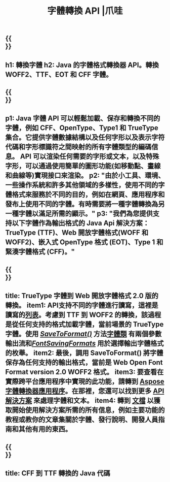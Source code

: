 ﻿---
translation: true
template: /_templates/conversion-java.md
title: 字體轉換 API |爪哇
url: /java/conversion/
description: Java 字體文件轉換功能。只需幾行 Java 代碼即可轉換 CFF、EOT、WOFF、TTF 和 Type 1 等不同字體。
keywords: 轉換字體Java，字體轉換Java，字體轉換Java
family: font
platformtag: java
feature: conversion
---

{{<section banner>}}
---
h1: 轉換字體
h2: Java 的字體格式轉換器 API。轉換 WOFF2、TTF、EOT 和 CFF 字體。
---

{{<section overview>}}
---
p1: Java 字體 API 可以輕鬆加載、保存和轉換不同的字體，例如 CFF、OpenType、Type1 和 TrueType 集合。它提供字體數據結構以及任何字形以及表示字符代碼和字形標識符之間映射的所有字體類型的編碼信息。 API 可以渲染任何需要的字形或文本，以及特殊字形，可以通過使用簡單的圖形功能(如移動點、畫線和曲線等)實現接口來渲染。
p2: "由於小工具、環境、一些操作系統和許多其他領域的多樣性，使用不同的字體格式來服務於不同的目的，例如在網頁、應用程序和發布上使用不同的字體。有時需要將一種字體轉換為另一種字體以滿足所需的顯示。"
p3: "我們為您提供支持以下字體作為輸出格式的 Java Api 解決方案：TrueType (TTF)、Web 開放字體格式(WOFF 和 WOFF2)、嵌入式 OpenType 格式 (EOT)、Type 1 和緊湊字體格式 (CFF)。"
---

{{<section feature1>}}
---
title: TrueType 字體到 Web 開放字體格式 2.0 版的轉換。
item1: API支持不同的字體進行讀寫，這裡是讀寫的[列表](https://docs.aspose.com/font/java/convert/#formats-supported-for-reading-andor-writing)。考慮到 TTF 到 WOFF2 的轉換，該過程是從任何支持的格式加載字體，當前場景的 TrueType 字體。使用 [*SaveToFormat()*](https://reference.aspose.com/font/java/com.aspose.font/Font#saveToFormat-java.io.OutputStream-com.aspose.font.FontSavingFormats-) 方法[字體類](https://reference.aspose.com/font/java/com.aspose.font/Font#save-java.lang.String-) 有兩個參數輸出流和[*FontSavingFormats*](https://reference.aspose.com/font/java/com.aspose.font/FontSavingFormats) 用於選擇輸出字體格式的枚舉。
item2: 最後，調用 SaveToFormat() 將字體保存為任何支持的輸出格式，當前是 Web Open Font Format version 2.0 WOFF2 格式。
item3: 要查看在實際跨平台應用程序中實現的此功能，請轉到 [Aspose 字體轉換器應用程序](https://products.aspose.app/font/conversion)。在那裡，您還可以找到更多 [API 解決方案](https://products.aspose.app/font/applications) 來處理字體和文本。
item4: 轉到 [文檔](https://docs.aspose.com/font/net/) 以獲取開始使用解決方案所需的所有信息，例如主要功能的教程或教你的文章集關於字體、發行說明、開發人員指南和其他有用的東西。
---

{{<section codeexample>}}
---
title: CFF 到 TTF 轉換的 Java 代碼
---
